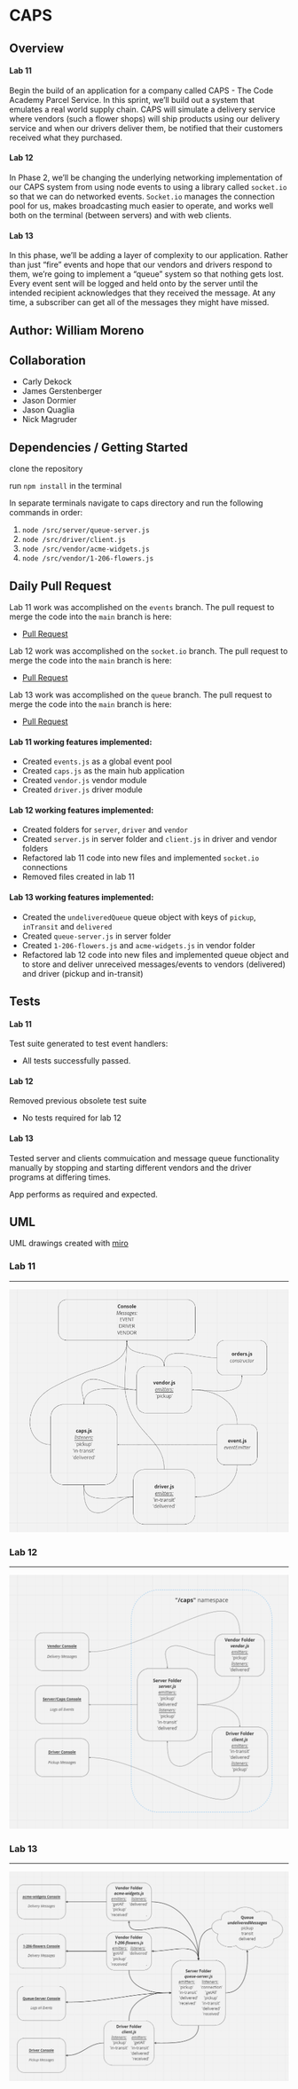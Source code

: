 # CAPS

## Overview

#### Lab 11
Begin the build of an application for a company called CAPS - The Code Academy Parcel Service. In this sprint, we’ll build out a system that emulates a real world supply chain. CAPS will simulate a delivery service where vendors (such a flower shops) will ship products using our delivery service and when our drivers deliver them, be notified that their customers received what they purchased.

#### Lab 12
In Phase 2, we’ll be changing the underlying networking implementation of our CAPS system from using node events to using a library called `socket.io` so that we can do networked events. `Socket.io` manages the connection pool for us, makes broadcasting much easier to operate, and works well both on the terminal (between servers) and with web clients.

#### Lab 13
In this phase, we’ll be adding a layer of complexity to our application. Rather than just “fire” events and hope that our vendors and drivers respond to them, we’re going to implement a “queue” system so that nothing gets lost. Every event sent will be logged and held onto by the server until the intended recipient acknowledges that they received the message. At any time, a subscriber can get all of the messages they might have missed.

## Author: William Moreno

## Collaboration

- Carly Dekock
- James Gerstenberger
- Jason Dormier
- Jason Quaglia
- Nick Magruder

## Dependencies / Getting Started

clone the repository

run `npm install` in the terminal

In separate terminals navigate to caps directory and run the following commands in order:
1. `node /src/server/queue-server.js`
1. `node /src/driver/client.js`
1. `node /src/vendor/acme-widgets.js`
1. `node /src/vendor/1-206-flowers.js`


## Daily Pull Request

Lab 11 work was accomplished on the `events` branch. The pull request to merge the code into the `main` branch is here:

- [Pull Request](https://github.com/William-Moreno/caps/pull/1)

Lab 12 work was accomplished on the `socket.io` branch. The pull request to merge the code into the `main` branch is here:

- [Pull Request](https://github.com/William-Moreno/caps/pull/3)

Lab 13 work was accomplished on the `queue` branch. The pull request to merge the code into the `main` branch is here:

- [Pull Request](https://github.com/William-Moreno/caps/pull/5)


#### Lab 11 working features implemented:
- Created `events.js` as a global event pool
- Created `caps.js` as the main hub application
- Created `vendor.js` vendor module
- Created `driver.js` driver module

#### Lab 12 working features implemented:
- Created folders for `server`, `driver` and `vendor`
- Created `server.js` in server folder and `client.js` in driver and vendor folders
- Refactored lab 11 code into new files and implemented `socket.io` connections
- Removed files created in lab 11

#### Lab 13 working features implemented:
- Created the `undeliveredQueue` queue object with keys of `pickup`, `inTransit` and `delivered`
- Created `queue-server.js` in server folder
- Created `1-206-flowers.js` and `acme-widgets.js` in vendor folder
- Refactored lab 12 code into new files and implemented queue object and to store and deliver unreceived messages/events to vendors (delivered) and driver (pickup and in-transit)

## Tests

#### Lab 11
Test suite generated to test event handlers:

  - All tests successfully passed.

#### Lab 12
Removed previous obsolete test suite

  - No tests required for lab 12

#### Lab 13
Tested server and clients commuication and message queue functionality manually by stopping and starting different vendors and the driver programs at differing times.

App performs as required and expected.

## UML

UML drawings created with [miro](https://miro.com/)

### Lab 11
---
![UML Diagram](./assets/lab-11-uml.PNG)

### Lab 12
---
![UML Diagram](./assets/socket-io-lab12.PNG)

### Lab 13
---
![UML Diagram](./assets/lab-13-uml.PNG)